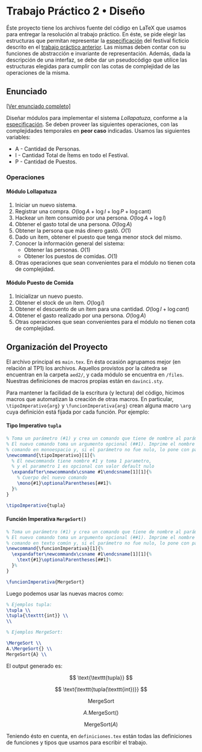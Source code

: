 # Trabajo Práctico 2 • Diseño

Éste proyecto tiene los archivos fuente del código en LaTeX que usamos para entregar la resolución al trabajo práctico. En éste, se pide elegir las estructuras que permitan representar la [especificación](./especificacion.pdf) del festival ficticio descrito en el [trabajo práctico anterior](../1/). Las mismas deben contar con su funciones de abstracción e invariante de representación. Además, dada la descripción de una interfaz, se debe dar un pseudocódigo que utilice las estructuras elegidas para cumplir con las cotas de complejidad de las operaciones de la misma.

## Enunciado

[[Ver enunciado completo]](./enunciado.pdf)

Diseñar módulos para implementar el sistema _Lollapatuza_, conforme a la [especificación](./especificacion.pdf). Se deben proveer las siguientes operaciones, con las complejidades temporales en **peor caso** indicadas. Usamos las siguientes variables:

- A - Cantidad de Personas.
- I - Cantidad Total de Ítems en todo el Festival.
- P - Cantidad de Puestos.

### Operaciones

#### Módulo Lollapatuza

1) Iniciar un nuevo sistema. 
2) Registrar una compra. $O(\log A + \log I + \log P + \log \text{cant} )$
3) Hackear un ítem consumido por una persona. $O(\log A + \log I)$
4) Obtener el gasto total de una persona. $O(\log A)$
5) Obtener la persona que más dinero gastó. $O(1)$
6) Dado un ítem, obtener el puesto que tenga menor stock del mismo.
7) Conocer la información general del sistema:
    - Obtener las personas. $O(1)$
    - Obtener los puestos de comidas. $O(1)$
8) Otras operaciones que sean convenientes para el módulo no tienen cota de complejidad.

#### Módulo Puesto de Comida

1) Inicializar un nuevo puesto.
2) Obtener el stock de un ítem. $O(\log I)$
3) Obtener el descuento de un ítem para una cantidad. $O(\log I + \log cant)$
4) Obtener el gasto realizado por una persona. $O(\log A)$
5) Otras operaciones que sean convenientes para el módulo no tienen cota de complejidad.

## Organización del Proyecto

El archivo principal es `main.tex`. En ésta ocasión agrupamos mejor (en relación al TP1) los archivos. Aquellos provistos por la cátedra se encuentran en la carpeta `aed2/`, y cada módulo se encuentra en `/files`. Nuestras definiciones de macros propias están en `davinci.sty`.

Para mantener la facilidad de la escritura (y lectura) del código, hicimos macros que automatizan la creación de otras macros. En particular, `\tipoImperativo{arg}` y `\funcionImperativa{arg}` crean alguna macro `\arg` cuya definición está fijada por cada función. Por ejemplo:


#### Tipo Imperativo `tupla`
```tex
% Toma un parámetro (#1) y crea un comando que tiene de nombre al parámetro.
% El nuevo comando toma un argumento opcional (##1). Imprime el nombre del
% comando en monoespacio y, si el parámetro no fue nulo, lo pone con paréntesis.
\newcommand{\tipoImperativo}[1]{%
  % El newcommandx tiene nombre #1 y toma 1 parametro, 
  % y el parametro 1 es opcional con valor default nulo
  \expandafter\newcommandx\csname #1\endcsname[1][1]{%
    % Cuerpo del nuevo comando
    \mono{#1}\optionalParentheses[##1]%
  }%
}

\tipoImperativo{tupla}
```

#### Función Imperativa `MergeSort()`
```tex
% Toma un parámetro (#1) y crea un comando que tiene de nombre al parámetro.
% El nuevo comando toma un argumento opcional (##1). Imprime el nombre del
% comando en texto común y, si el parámetro no fue nulo, lo pone con paréntesis.
\newcommand{\funcionImperativa}[1]{%
  \expandafter\newcommandx\csname #1\endcsname[1][1]{%
    \text{#1}\optionalParentheses[##1]%
  }%
}

\funcionImperativa{MergeSort}
```

Luego podemos usar las nuevas macros como:

```tex
% Ejemplos tupla:
\tupla \\
\tupla{\texttt{int}} \\
\\

% Ejemplos MergeSort:

\MergeSort \\
A.\MergeSort{} \\
MergeSort{A} \\
```

El output generado es:

$$ 
\text{\texttt{tupla}} 
$$

$$ 
\text{\texttt{tupla(\texttt{int})}} 
$$

$$ 
\text{MergeSort} 
$$

$$ 
A.\text{MergeSort()} 
$$

$$
\text{MergeSort($A$)} 
$$



Teniendo ésto en cuenta, en `definiciones.tex` están todas las definiciones de funciones y tipos que usamos para escribir el trabajo.
